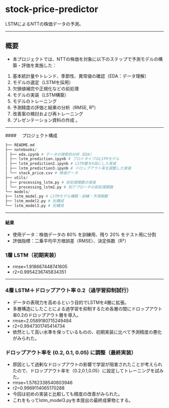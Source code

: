 # stock-price-predictor
LSTMによるNTTの株価データの予測。

---

##  概要

- 本プロジェクトでは、NTTの株価を対象に以下のステップで予測モデルの構築・評価を実施した：

1. 基本統計量やトレンド、季節性、異常値の確認（EDA：データ理解）  
2. モデルの選定（LSTMを採用）  
3. 欠損値補完や正規化などの前処理  
4. モデルの実装（LSTM構築）  
5. モデルのトレーニング  
6. 予測精度の評価と結果の分析（RMSE, R²）  
7. 改善案の検討および再トレーニング  
8. プレゼンテーション資料の作成 。

---

####　 プロジェクト構成

```python
├── README.md
├── notebooks/  
│ ├── eda.ipynb # データの探索的分析（EDA）
│ ├── lstm_prediction.ipynb # プロトタイプのLSTMモデル
│ ├── lstm_prediction2.ipynb # LSTM層を4段にした実装
│ ├── lstm_prediction3.ipynb # ドロップアウト率を調整した実装
│ └── stock_price.csv # 株価データ
├── utils/ 
│ ├── processing_lstm.py # 前処理関数の実装
│ └── processing_lstm2.py # 別アプローチの前処理関数
└── models/ 
├── lstm_model.py # LSTMモデル構築・訓練・予測関数
├── lstm_model2.py # 別構成
└── lstm_model3.py # 別構成

```
---

#### 結果
- 使用データ：株価データの 80% を訓練用、残り 20% をテスト用に分割  
- 評価指標：二乗平均平方根誤差（RMSE）、決定係数（R²）
### 1層 LSTM（初期実装）
- rmse=1.918667448741605
- r2=0.9954236745834351

---

### 4層 LSTM＋ドロップアウト率 0.2（過学習抑制試行）  
- データの表現力を高めるという目的でLSTMを4層に拡張。
- 多層構造にしたことによる過学習を抑制するため各層の間にドロップアウト率0.2のドロップアウト層を導入。
- rmse=2.0589180715249484
- r2=0.9947301745414734
- 依然として高い水準を保っているものの、初期実装に比べて予測精度の悪化がみられた。
### ドロップアウト率を (0.2, 0.1, 0.05) に調整（最終実装）
- 原因として過剰なドロップアウトの影響で学習が阻害されたことが考えられたので、ドロップアウト率を（0.2,0.1,0.05）に設定してトレーニングを試みた。
- rmse=1.5762338540803946
- r2=0.9969114065170288
- 今回は初めの実装と比較しても精度の改善がみられた。
- これをもってlstm_model3.pyを本提出の最終成果物とする。